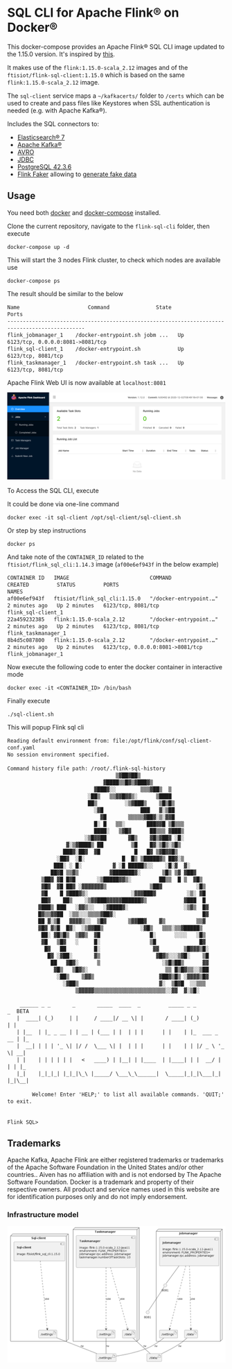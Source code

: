 # SQL CLI for Apache Flink® on Docker®


This docker-compose provides an Apache Flink® SQL CLI image updated to the 1.15.0 version. It's inspired by [this](https://github.com/wuchong/flink-sql-demo/tree/v1.11-EN/sql-client).


It makes use of the `flink:1.15.0-scala_2.12` images and of the `ftisiot/flink-sql-client:1.15.0` which is based on the same `flink:1.15.0-scala_2.12` image.

The `sql-client` service maps a `~/kafkacerts/` folder to `/certs` which can be used to create and pass files like Keystores when SSL authentication is needed (e.g. with Apache Kafka®).

Includes the SQL connectors to:
* [Elasticsearch® 7](https://repo.maven.apache.org/maven2/org/apache/flink/flink-sql-connector-elasticsearch7/1.15.0/flink-sql-connector-elasticsearch7-1.15.0.jar)
* [Apache Kafka®](https://repo.maven.apache.org/maven2/org/apache/flink/flink-sql-connector-kafka/1.15.0/flink-sql-connector-kafka-1.15.0.jar)
* [AVRO](https://repo.maven.apache.org/maven2/org/apache/flink/flink-sql-avro-confluent-registry/1.15.0/flink-sql-avro-confluent-registry-1.15.0.jar)
* [JDBC](https://repo.maven.apache.org/maven2/org/apache/flink/flink-connector-jdbc/1.15.0/flink-connector-jdbc-1.15.0.jar)
* [PostgreSQL 42.3.6](https://jdbc.postgresql.org/download/postgresql-42.3.6.jar)
* [Flink Faker](https://github.com/knaufk/flink-faker/releases/download/v0.5.0/flink-faker-0.5.0.jar) allowing to [generate fake data](https://github.com/knaufk/flink-faker)

## Usage

You need both [docker](https://docs.docker.com/engine/install/) and [docker-compose](https://docs.docker.com/compose/install/) installed.

Clone the current repository, navigate to the `flink-sql-cli` folder, then execute

```
docker-compose up -d
```

This will start the 3 nodes Flink cluster, to check which nodes are available use

```
docker-compose ps
```

The result should be similar to the below

```
Name                      Command               State                Ports              
-----------------------------------------------------------------------------------------------
flink_jobmanager_1    /docker-entrypoint.sh jobm ...   Up      6123/tcp, 0.0.0.0:8081->8081/tcp
flink_sql-client_1    /docker-entrypoint.sh            Up      6123/tcp, 8081/tcp              
flink_taskmanager_1   /docker-entrypoint.sh task ...   Up      6123/tcp, 8081/tcp              
```

Apache Flink Web UI is now available at `localhost:8081`

![Flink Web UI](img/flink-web-ui.png)


To Access the SQL CLI, execute

It could be done via one-line command
```
docker exec -it sql-client /opt/sql-client/sql-client.sh
```

Or step by step instructions
```
docker ps
```

And take note of the `CONTAINER_ID` related to the `ftisiot/flink_sql_cli:1.14.3` image (`af00e6ef943f` in the below example)

```
CONTAINER ID   IMAGE                          COMMAND                  CREATED         STATUS         PORTS                              NAMES
af00e6ef943f   ftisiot/flink_sql_cli:1.15.0   "/docker-entrypoint.…"   2 minutes ago   Up 2 minutes   6123/tcp, 8081/tcp                 flink_sql-client_1
22a459232385   flink:1.15.0-scala_2.12        "/docker-entrypoint.…"   2 minutes ago   Up 2 minutes   6123/tcp, 8081/tcp                 flink_taskmanager_1
8b4d5c087800   flink:1.15.0-scala_2.12        "/docker-entrypoint.…"   2 minutes ago   Up 2 minutes   6123/tcp, 0.0.0.0:8081->8081/tcp   flink_jobmanager_1
```

Now execute the following code to enter the docker container in interactive mode

```
docker exec -it <CONTAINER_ID> /bin/bash
```

Finally execute

```
./sql-client.sh
```

This will popup Flink sql cli

```
Reading default environment from: file:/opt/flink/conf/sql-client-conf.yaml
No session environment specified.

Command history file path: /root/.flink-sql-history
                                   ▒▓██▓██▒
                               ▓████▒▒█▓▒▓███▓▒
                            ▓███▓░░        ▒▒▒▓██▒  ▒
                          ░██▒   ▒▒▓▓█▓▓▒░      ▒████
                          ██▒         ░▒▓███▒    ▒█▒█▒
                            ░▓█            ███   ▓░▒██
                              ▓█       ▒▒▒▒▒▓██▓░▒░▓▓█
                            █░ █   ▒▒░       ███▓▓█ ▒█▒▒▒
                            ████░   ▒▓█▓      ██▒▒▒ ▓███▒
                         ░▒█▓▓██       ▓█▒    ▓█▒▓██▓ ░█░
                   ▓░▒▓████▒ ██         ▒█    █▓░▒█▒░▒█▒
                  ███▓░██▓  ▓█           █   █▓ ▒▓█▓▓█▒
                ░██▓  ░█░            █  █▒ ▒█████▓▒ ██▓░▒
               ███░ ░ █░          ▓ ░█ █████▒░░    ░█░▓  ▓░
              ██▓█ ▒▒▓▒          ▓███████▓░       ▒█▒ ▒▓ ▓██▓
           ▒██▓ ▓█ █▓█       ░▒█████▓▓▒░         ██▒▒  █ ▒  ▓█▒
           ▓█▓  ▓█ ██▓ ░▓▓▓▓▓▓▓▒              ▒██▓           ░█▒
           ▓█    █ ▓███▓▒░              ░▓▓▓███▓          ░▒░ ▓█
           ██▓    ██▒    ░▒▓▓███▓▓▓▓▓██████▓▒            ▓███  █
          ▓███▒ ███   ░▓▓▒░░   ░▓████▓░                  ░▒▓▒  █▓
          █▓▒▒▓▓██  ░▒▒░░░▒▒▒▒▓██▓░                            █▓
          ██ ▓░▒█   ▓▓▓▓▒░░  ▒█▓       ▒▓▓██▓    ▓▒          ▒▒▓
          ▓█▓ ▓▒█  █▓░  ░▒▓▓██▒            ░▓█▒   ▒▒▒░▒▒▓█████▒
           ██░ ▓█▒█▒  ▒▓▓▒  ▓█                █░      ░░░░   ░█▒
           ▓█   ▒█▓   ░     █░                ▒█              █▓
            █▓   ██         █░                 ▓▓        ▒█▓▓▓▒█░
             █▓ ░▓██░       ▓▒                  ▓█▓▒░░░▒▓█░    ▒█
              ██   ▓█▓░      ▒                    ░▒█▒██▒      ▓▓
               ▓█▒   ▒█▓▒░                         ▒▒ █▒█▓▒▒░░▒██
                ░██▒    ▒▓▓▒                     ▓██▓▒█▒ ░▓▓▓▓▒█▓
                  ░▓██▒                          ▓░  ▒█▓█  ░░▒▒▒
                      ▒▓▓▓▓▓▒▒▒▒▒▒▒▒▒▒▒▒▒▒▒▒▒▒▒▒▒▒▒░░▓▓  ▓░▒█░

    ______ _ _       _       _____  ____  _         _____ _ _            _  BETA   
   |  ____| (_)     | |     / ____|/ __ \| |       / ____| (_)          | |  
   | |__  | |_ _ __ | | __ | (___ | |  | | |      | |    | |_  ___ _ __ | |_
   |  __| | | | '_ \| |/ /  \___ \| |  | | |      | |    | | |/ _ \ '_ \| __|
   | |    | | | | | |   <   ____) | |__| | |____  | |____| | |  __/ | | | |_
   |_|    |_|_|_| |_|_|\_\ |_____/ \___\_\______|  \_____|_|_|\___|_| |_|\__|

        Welcome! Enter 'HELP;' to list all available commands. 'QUIT;' to exit.


Flink SQL>
```

## Trademarks

Apache Kafka, Apache Flink are either registered trademarks or trademarks of the Apache Software Foundation in the United States and/or other countries.. Aiven has no affiliation with and is not endorsed by The Apache Software Foundation. Docker is a trademark and property of their respective owners. All product and service names used in this website are for identification purposes only and do not imply endorsement.


### Infrastructure model

![Infrastructure model](.infragenie/infrastructure_model.png)